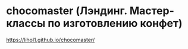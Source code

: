 # chocomaster  (Лэндинг. Мастер-классы по изготовлению конфет)
https://lihol1.github.io/chocomaster/
